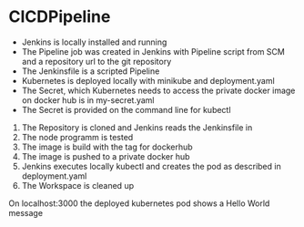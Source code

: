 # CICDPipeline

- Jenkins is locally installed and running
- The Pipeline job was created in Jenkins with Pipeline script from SCM and a repository url to the git repository
- The Jenkinsfile is a scripted Pipeline
- Kubernetes is deployed locally with minikube and deployment.yaml
- The Secret, which Kubernetes needs to access the private docker image on docker hub is in my-secret.yaml
- The Secret is provided on the command line for kubectl

1. The Repository is cloned and Jenkins reads the Jenkinsfile in
2. The node programm is tested
3. The image is build with the tag for dockerhub
4. The image is pushed to a private docker hub
5. Jenkins executes locally kubectl and creates the pod as described in deployment.yaml
6. The Workspace is cleaned up

On localhost:3000 the deployed kubernetes pod shows a Hello World message
